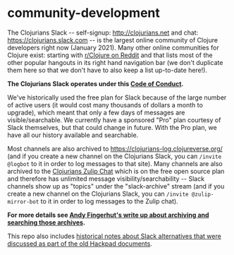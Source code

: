 # community-development

The Clojurians Slack -- self-signup: http://clojurians.net and chat: https://clojurians.slack.com -- is the largest online community of Clojure developers right now (January 2021). Many other online communities for Clojure exist: starting with [r/Clojure on Reddit](https://www.reddit.com/r/Clojure/) and that lists most of the other popular hangouts in its right hand navigation bar (we don't duplicate them here so that we don't have to also keep a list up-to-date here!).

**The Clojurians Slack operates under this [Code of Conduct](https://github.com/clojurians/community-development/blob/master/Code-of-Conduct.md).**

We've historically used the free plan for Slack because of the large number of active users (it would cost many thousands of dollars a month to upgrade), which meant that only a few days of messages are visible/searchable. We currently have a sponsored "Pro" plan courtesy of Slack themselves, but that could change in future. With the Pro plan, we have all our history available and searchable.

Most channels are also archived to https://clojurians-log.clojureverse.org/ (and if you create a new channel on the Clojurians Slack, you can `/invite @logbot` to it in order to log messages to that site). Many channels are also archived to the [Clojurians Zulip Chat](https://clojurians.zulipchat.com/) which is on the free open source plan and therefore has unlimited message visibility/searchability -- Slack channels show up as "topics" under the "slack-archive" stream (and if you create a new channel on the Clojurians Slack, you can `/invite @zulip-mirror-bot` to it in order to log messages to the Zulip chat).

**For more details see [Andy Fingerhut's write up about archiving and searching those archives](https://github.com/clojurians/community-development/blob/master/clojurians-slack-archive-notes.md).**

This repo also includes [historical notes about Slack alternatives that were discussed as part of the old Hackpad documents](https://github.com/clojurians/community-development/tree/master/hackpad-archive).
